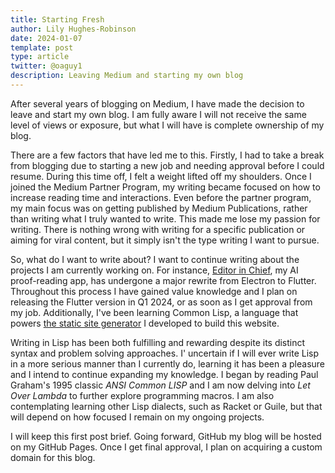 ```yaml
---
title: Starting Fresh
author: Lily Hughes-Robinson
date: 2024-01-07
template: post
type: article
twitter: @oaguy1
description: Leaving Medium and starting my own blog
---
```


After several years of blogging on Medium, I have made the decision to leave and start my own blog. I am fully aware I will not receive the same level of views or exposure, but what I will have is complete ownership of my blog.

There are a few factors that have led me to this. Firstly, I had to take a break from blogging due to starting a new job and needing approval before I could resume. During this time off, I felt a weight lifted off my shoulders. Once I joined the Medium Partner Program, my writing became focused on how to increase reading time and interactions. Even before the partner program, my main focus was on getting  published by Medium Publications, rather than writing what I truly wanted to write. This made me lose my passion for writing. There is nothing wrong with writing for a specific publication or aiming for viral content, but it simply isn't the type  writing I want to pursue.

So, what do I want to write about? I want to continue writing about the projects I am currently working on. For instance, [Editor in Chief](https://github.com/editorinchiefoss/editor_in_chief), my AI proof-reading app, has undergone a major rewrite from Electron to Flutter. Throughout this process I have gained value knowledge and I plan on releasing the Flutter version in Q1 2024, or as soon as I get approval from my job. Additionally, I've been learning Common Lisp, a language that powers [the static site generator](https://github.com/oaguy1/cl-yassg) I developed to build this website.

Writing in Lisp has been both fulfilling and rewarding despite its distinct syntax and problem solving approaches. I' uncertain if I will ever write Lisp in a more serious manner than I currently do, learning it has been a pleasure and I intend to continue expanding my knowledge. I began by reading Paul Graham's 1995 classic *ANSI Common LISP* and I am now delving into  *Let Over Lambda* to further explore programming macros. I am also contemplating learning other Lisp dialects, such as Racket or Guile, but that will depend on how focused I remain on my ongoing projects.

I will keep this first post brief. Going forward, GitHub my blog will be hosted on my GitHub Pages. Once I get final approval, I plan on acquiring a custom domain for this blog.
